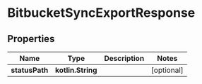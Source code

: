 
# BitbucketSyncExportResponse

## Properties
Name | Type | Description | Notes
------------ | ------------- | ------------- | -------------
**statusPath** | **kotlin.String** |  |  [optional]



